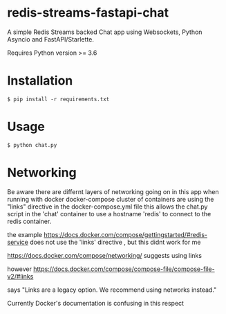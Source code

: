 # redis-streams-fastapi-chat
A simple Redis Streams backed Chat app using Websockets, Python Asyncio and FastAPI/Starlette.

Requires Python version >= 3.6

# Installation

```shell
$ pip install -r requirements.txt
```

# Usage

```shell
$ python chat.py
```

# Networking
Be aware there are differnt layers of networking going on in this app when running with docker 
docker-compose cluster of containers are using the "links" directive in the docker-compose.yml file
this allows the chat.py script in the 'chat' container to use a hostname 'redis' to connect to the redis container.

the example 
https://docs.docker.com/compose/gettingstarted/#redis-service
does not use the 'links' directive , but this didnt work for me

https://docs.docker.com/compose/networking/
suggests using links 

however 
https://docs.docker.com/compose/compose-file/compose-file-v2/#links   

says
"Links are a legacy option. We recommend using networks instead."

Currently Docker's documentation is confusing in this respect 